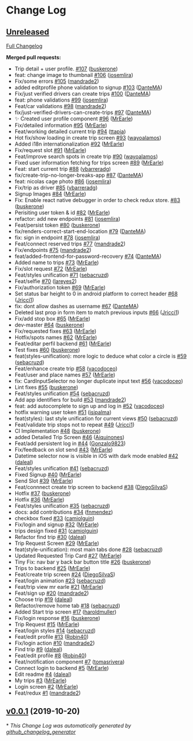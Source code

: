 # Change Log

## [Unreleased](https://github.com/salgode/salgode-mobile/tree/HEAD)

[Full Changelog](https://github.com/salgode/salgode-mobile/compare/v0.0.1...HEAD)

**Merged pull requests:**

- Trip detail + user profile. [\#107](https://github.com/salgode/salgode-mobile/pull/107) ([buskerone](https://github.com/buskerone))
- feat: change image to thumbnail [\#106](https://github.com/salgode/salgode-mobile/pull/106) ([josemlira](https://github.com/josemlira))
- Fix/some errors [\#105](https://github.com/salgode/salgode-mobile/pull/105) ([mandrade2](https://github.com/mandrade2))
- added editprofile phone validation to signup [\#103](https://github.com/salgode/salgode-mobile/pull/103) ([DanteMA](https://github.com/DanteMA))
- Fix/just verified drivers can create trips [\#100](https://github.com/salgode/salgode-mobile/pull/100) ([DanteMA](https://github.com/DanteMA))
- feat: phone validations [\#99](https://github.com/salgode/salgode-mobile/pull/99) ([josemlira](https://github.com/josemlira))
- Feat/car validations [\#98](https://github.com/salgode/salgode-mobile/pull/98) ([mandrade2](https://github.com/mandrade2))
- fix/just-verified-drivers-can-create-trips [\#97](https://github.com/salgode/salgode-mobile/pull/97) ([DanteMA](https://github.com/DanteMA))
- :sparkles: Created user profile component [\#96](https://github.com/salgode/salgode-mobile/pull/96) ([MrEarle](https://github.com/MrEarle))
- Fix/detailed information [\#95](https://github.com/salgode/salgode-mobile/pull/95) ([MrEarle](https://github.com/MrEarle))
- Feat/working detailed current trip [\#94](https://github.com/salgode/salgode-mobile/pull/94) ([ttapia](https://github.com/ttapia))
- Hot fix/show loading in create trip screen [\#93](https://github.com/salgode/salgode-mobile/pull/93) ([wayoalamos](https://github.com/wayoalamos))
- Added i18n internationalization [\#92](https://github.com/salgode/salgode-mobile/pull/92) ([MrEarle](https://github.com/MrEarle))
- Fix/request slot [\#91](https://github.com/salgode/salgode-mobile/pull/91) ([MrEarle](https://github.com/MrEarle))
- Feat/improve search spots in create trip [\#90](https://github.com/salgode/salgode-mobile/pull/90) ([wayoalamos](https://github.com/wayoalamos))
- Fixed user information fetching for trips screen [\#89](https://github.com/salgode/salgode-mobile/pull/89) ([MrEarle](https://github.com/MrEarle))
- Feat: start current trip [\#88](https://github.com/salgode/salgode-mobile/pull/88) ([vbarreradg](https://github.com/vbarreradg))
- fix/create-trip-no-longer-breaks-app [\#87](https://github.com/salgode/salgode-mobile/pull/87) ([DanteMA](https://github.com/DanteMA))
- feat: nicolas cage photo [\#86](https://github.com/salgode/salgode-mobile/pull/86) ([josemlira](https://github.com/josemlira))
- Fix/trip as driver [\#85](https://github.com/salgode/salgode-mobile/pull/85) ([vbarreradg](https://github.com/vbarreradg))
- Signup Images [\#84](https://github.com/salgode/salgode-mobile/pull/84) ([MrEarle](https://github.com/MrEarle))
- Fix: Enable react native debugger in order to check redux store. [\#83](https://github.com/salgode/salgode-mobile/pull/83) ([buskerone](https://github.com/buskerone))
- Perisiting user token & id [\#82](https://github.com/salgode/salgode-mobile/pull/82) ([MrEarle](https://github.com/MrEarle))
- refactor: add new endpoints [\#81](https://github.com/salgode/salgode-mobile/pull/81) ([josemlira](https://github.com/josemlira))
- Feat/persist token [\#80](https://github.com/salgode/salgode-mobile/pull/80) ([buskerone](https://github.com/buskerone))
- fix/renders-correct-start-end-location [\#79](https://github.com/salgode/salgode-mobile/pull/79) ([DanteMA](https://github.com/DanteMA))
- fix: sign in endpoint [\#78](https://github.com/salgode/salgode-mobile/pull/78) ([josemlira](https://github.com/josemlira))
- Feat/connect reserved trips [\#77](https://github.com/salgode/salgode-mobile/pull/77) ([mandrade2](https://github.com/mandrade2))
- Fix/endpoints [\#75](https://github.com/salgode/salgode-mobile/pull/75) ([mandrade2](https://github.com/mandrade2))
- feat/added-frontend-for-password-recovery [\#74](https://github.com/salgode/salgode-mobile/pull/74) ([DanteMA](https://github.com/DanteMA))
- Added name to trips [\#73](https://github.com/salgode/salgode-mobile/pull/73) ([MrEarle](https://github.com/MrEarle))
- Fix/slot request [\#72](https://github.com/salgode/salgode-mobile/pull/72) ([MrEarle](https://github.com/MrEarle))
- Feat/styles unification [\#71](https://github.com/salgode/salgode-mobile/pull/71) ([sebacruzd](https://github.com/sebacruzd))
- Feat/selfie [\#70](https://github.com/salgode/salgode-mobile/pull/70) ([lareyes2](https://github.com/lareyes2))
- Fix/authorization token [\#69](https://github.com/salgode/salgode-mobile/pull/69) ([MrEarle](https://github.com/MrEarle))
- Set status bar height to 0 in android platform to correct header [\#68](https://github.com/salgode/salgode-mobile/pull/68) ([Jricci1](https://github.com/Jricci1))
- fix: dont allow dashes as username [\#67](https://github.com/salgode/salgode-mobile/pull/67) ([DanteMA](https://github.com/DanteMA))
- Deleted last prop in form item to match previous inputs [\#66](https://github.com/salgode/salgode-mobile/pull/66) ([Jricci1](https://github.com/Jricci1))
- Fix/add stop box [\#65](https://github.com/salgode/salgode-mobile/pull/65) ([MrEarle](https://github.com/MrEarle))
- dev-master [\#64](https://github.com/salgode/salgode-mobile/pull/64) ([buskerone](https://github.com/buskerone))
- Fix/requested fixes [\#63](https://github.com/salgode/salgode-mobile/pull/63) ([MrEarle](https://github.com/MrEarle))
- Hotfix/spots names [\#62](https://github.com/salgode/salgode-mobile/pull/62) ([MrEarle](https://github.com/MrEarle))
- Feat/editar perfil backend [\#61](https://github.com/salgode/salgode-mobile/pull/61) ([MrEarle](https://github.com/MrEarle))
- Test fixes [\#60](https://github.com/salgode/salgode-mobile/pull/60) ([buskerone](https://github.com/buskerone))
- feat\(styles-unification\): more logic to deduce what color a circle is [\#59](https://github.com/salgode/salgode-mobile/pull/59) ([sebacruzd](https://github.com/sebacruzd))
- Feat/enhance create trip [\#58](https://github.com/salgode/salgode-mobile/pull/58) ([vacodoceo](https://github.com/vacodoceo))
- Feat/user and place names [\#57](https://github.com/salgode/salgode-mobile/pull/57) ([MrEarle](https://github.com/MrEarle))
- fix: CardInputSelector no longer duplicate input text [\#56](https://github.com/salgode/salgode-mobile/pull/56) ([vacodoceo](https://github.com/vacodoceo))
- Lint fixes [\#55](https://github.com/salgode/salgode-mobile/pull/55) ([buskerone](https://github.com/buskerone))
- Feat/styles unification [\#54](https://github.com/salgode/salgode-mobile/pull/54) ([sebacruzd](https://github.com/sebacruzd))
- Add app identifiers for build [\#53](https://github.com/salgode/salgode-mobile/pull/53) ([mandrade2](https://github.com/mandrade2))
- feat: add autocomplete to sign up and log in [\#52](https://github.com/salgode/salgode-mobile/pull/52) ([vacodoceo](https://github.com/vacodoceo))
- hotfix warning user token [\#51](https://github.com/salgode/salgode-mobile/pull/51) ([isipalma](https://github.com/isipalma))
- feat\(styles\): last style unification for current views [\#50](https://github.com/salgode/salgode-mobile/pull/50) ([sebacruzd](https://github.com/sebacruzd))
- Feat/validate trip stops not to repeat [\#49](https://github.com/salgode/salgode-mobile/pull/49) ([Jricci1](https://github.com/Jricci1))
- CI Implementation [\#48](https://github.com/salgode/salgode-mobile/pull/48) ([buskerone](https://github.com/buskerone))
- added Detailed Trip Screen [\#46](https://github.com/salgode/salgode-mobile/pull/46) ([Aiquinones](https://github.com/Aiquinones))
- Feat/add persistent log in [\#44](https://github.com/salgode/salgode-mobile/pull/44) ([Gonzalo9823](https://github.com/Gonzalo9823))
- Fix/feedback on slot send [\#43](https://github.com/salgode/salgode-mobile/pull/43) ([MrEarle](https://github.com/MrEarle))
- Datetime selector now is visible in iOS with dark mode enabled [\#42](https://github.com/salgode/salgode-mobile/pull/42) ([daleal](https://github.com/daleal))
- Feat/styles unification [\#41](https://github.com/salgode/salgode-mobile/pull/41) ([sebacruzd](https://github.com/sebacruzd))
- Fixed Signup [\#40](https://github.com/salgode/salgode-mobile/pull/40) ([MrEarle](https://github.com/MrEarle))
- Send Slot [\#39](https://github.com/salgode/salgode-mobile/pull/39) ([MrEarle](https://github.com/MrEarle))
- Feat/connnect create trip screen to backend [\#38](https://github.com/salgode/salgode-mobile/pull/38) ([DiegoSilvaS](https://github.com/DiegoSilvaS))
- Hotfix [\#37](https://github.com/salgode/salgode-mobile/pull/37) ([buskerone](https://github.com/buskerone))
- Hotfix [\#36](https://github.com/salgode/salgode-mobile/pull/36) ([MrEarle](https://github.com/MrEarle))
- Feat/styles unification [\#35](https://github.com/salgode/salgode-mobile/pull/35) ([sebacruzd](https://github.com/sebacruzd))
- docs: add contributions [\#34](https://github.com/salgode/salgode-mobile/pull/34) ([fnmendez](https://github.com/fnmendez))
- checkbox fixed [\#33](https://github.com/salgode/salgode-mobile/pull/33) ([camiolguin](https://github.com/camiolguin))
- Fix/login and signup [\#32](https://github.com/salgode/salgode-mobile/pull/32) ([MrEarle](https://github.com/MrEarle))
- trips design fixed [\#31](https://github.com/salgode/salgode-mobile/pull/31) ([camiolguin](https://github.com/camiolguin))
- Refactor find trip [\#30](https://github.com/salgode/salgode-mobile/pull/30) ([daleal](https://github.com/daleal))
- Trip Request Screen [\#29](https://github.com/salgode/salgode-mobile/pull/29) ([MrEarle](https://github.com/MrEarle))
- feat\(style-unification\): most main tabs done [\#28](https://github.com/salgode/salgode-mobile/pull/28) ([sebacruzd](https://github.com/sebacruzd))
- Updated Requested Trip Card [\#27](https://github.com/salgode/salgode-mobile/pull/27) ([MrEarle](https://github.com/MrEarle))
- Tiny Fix: nav bar y back bar button title [\#26](https://github.com/salgode/salgode-mobile/pull/26) ([buskerone](https://github.com/buskerone))
- Trips to backend [\#25](https://github.com/salgode/salgode-mobile/pull/25) ([MrEarle](https://github.com/MrEarle))
- Feat/create trip screen [\#24](https://github.com/salgode/salgode-mobile/pull/24) ([DiegoSilvaS](https://github.com/DiegoSilvaS))
- Feat/login animation [\#23](https://github.com/salgode/salgode-mobile/pull/23) ([sebacruzd](https://github.com/sebacruzd))
- Feat/trip view mr earle [\#21](https://github.com/salgode/salgode-mobile/pull/21) ([MrEarle](https://github.com/MrEarle))
- Feat/sign up [\#20](https://github.com/salgode/salgode-mobile/pull/20) ([mandrade2](https://github.com/mandrade2))
- Choose trip [\#19](https://github.com/salgode/salgode-mobile/pull/19) ([daleal](https://github.com/daleal))
- Refactor/remove home tab [\#18](https://github.com/salgode/salgode-mobile/pull/18) ([sebacruzd](https://github.com/sebacruzd))
- Added Start trip screen [\#17](https://github.com/salgode/salgode-mobile/pull/17) ([haroldmuller](https://github.com/haroldmuller))
- Fix/login response [\#16](https://github.com/salgode/salgode-mobile/pull/16) ([buskerone](https://github.com/buskerone))
- Trip Request [\#15](https://github.com/salgode/salgode-mobile/pull/15) ([MrEarle](https://github.com/MrEarle))
- Feat/login styles [\#14](https://github.com/salgode/salgode-mobile/pull/14) ([sebacruzd](https://github.com/sebacruzd))
- Feat/edit profile [\#13](https://github.com/salgode/salgode-mobile/pull/13) ([Robin40](https://github.com/Robin40))
- Fix/login action [\#10](https://github.com/salgode/salgode-mobile/pull/10) ([mandrade2](https://github.com/mandrade2))
- Find trip [\#9](https://github.com/salgode/salgode-mobile/pull/9) ([daleal](https://github.com/daleal))
- Feat/edit profile [\#8](https://github.com/salgode/salgode-mobile/pull/8) ([Robin40](https://github.com/Robin40))
- Feat/notification component [\#7](https://github.com/salgode/salgode-mobile/pull/7) ([tomasrivera](https://github.com/tomasrivera))
- Connect login to backend [\#5](https://github.com/salgode/salgode-mobile/pull/5) ([MrEarle](https://github.com/MrEarle))
- Edit readme [\#4](https://github.com/salgode/salgode-mobile/pull/4) ([daleal](https://github.com/daleal))
- My trips [\#3](https://github.com/salgode/salgode-mobile/pull/3) ([MrEarle](https://github.com/MrEarle))
- Login screen [\#2](https://github.com/salgode/salgode-mobile/pull/2) ([MrEarle](https://github.com/MrEarle))
- Feat/redux [\#1](https://github.com/salgode/salgode-mobile/pull/1) ([mandrade2](https://github.com/mandrade2))

## [v0.0.1](https://github.com/salgode/salgode-mobile/tree/v0.0.1) (2019-10-20)


\* *This Change Log was automatically generated by [github_changelog_generator](https://github.com/skywinder/Github-Changelog-Generator)*